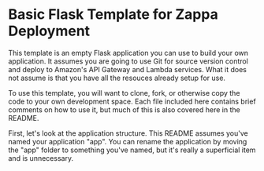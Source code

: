 # Basic Flask Template for Zappa Deployment
This template is an empty Flask application you can use to build your own application. It assumes you are going to use Git for source version control and deploy to Amazon's API Gateway and Lambda services. What it does not assume is that you have all the resouces already setup for use.

To use this template, you will want to clone, fork, or otherwise copy the code to your own development space. Each file included here contains brief comments on how to use it, but much of this is also covered here in the README.

First, let's look at the application structure. This README assumes you've named your application "app". You can rename the application by moving the "app" folder to something you've named, but it's really a superficial item and is unnecessary. 


